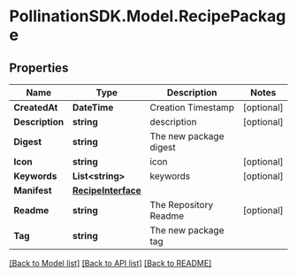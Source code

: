 
# PollinationSDK.Model.RecipePackage

## Properties

Name | Type | Description | Notes
------------ | ------------- | ------------- | -------------
**CreatedAt** | **DateTime** | Creation Timestamp | [optional] 
**Description** | **string** | description | [optional] 
**Digest** | **string** | The new package digest | 
**Icon** | **string** | icon | [optional] 
**Keywords** | **List&lt;string&gt;** | keywords | [optional] 
**Manifest** | [**RecipeInterface**](RecipeInterface.md) |  | 
**Readme** | **string** | The Repository Readme | [optional] 
**Tag** | **string** | The new package tag | 

[[Back to Model list]](../README.md#documentation-for-models)
[[Back to API list]](../README.md#documentation-for-api-endpoints)
[[Back to README]](../README.md)

